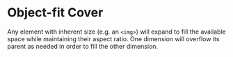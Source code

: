 # Object-fit Cover

Any element with inherent size (e.g. an `<img>`) will expand to fill the available space while maintaining their aspect ratio. One dimension will overflow its parent as needed in order to fill the other dimension.
